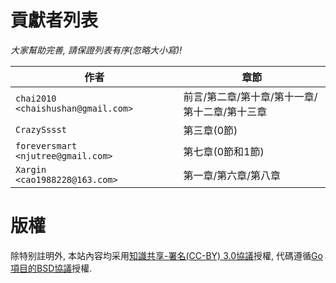 # 貢獻者列表


*大家幫助完善, 請保證列表有序(忽略大小寫)!*


作者                                   | 章節
-------------------------------------- | -------------------------
`chai2010     <chaishushan@gmail.com>` | 前言/第二章/第十章/第十一章/第十二章/第十三章
`CrazySssst`                           | 第三章(0節)
`foreversmart <njutree@gmail.com>`     | 第七章(0節和1節)
`Xargin       <cao1988228@163.com>`    | 第一章/第六章/第八章

# 版權

除特别註明外, 本站內容均采用[知識共享-署名(CC-BY) 3.0協議](http://creativecommons.org/licenses/by/3.0/)授權, 代碼遵循[Go項目的BSD協議](http://golang.org/LICENSE)授權.

